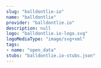 ```yaml
---
slug: "balldontlie-io"
name: "balldontlie"
provider: "balldontlie.io"
description: null
logo: "balldontlie.io-logo.svg"
logoMediaType: "image/svg+xml"
tags:
- name: "open_data"
stubs: "balldontlie.io-stubs.json"
---
```

